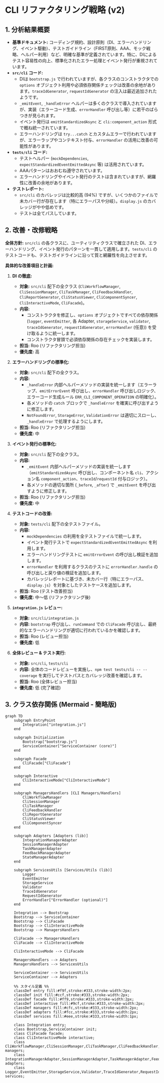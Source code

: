 # CLI リファクタリング戦略 (v2)

## 1. 分析結果概要

*   **基準ドキュメント:** コーディング規約、設計原則（DI、エラーハンドリング、イベント駆動）、テストガイドライン（FIRST原則、AAA、モック戦略、ヘルパー利用）など、明確な基準が定義されています。特に、DIによるテスト容易性の向上、標準化されたエラー処理とイベント発行が重視されています。
*   **`src/cli` コード:**
    *   DIは `bootstrap.js` で行われていますが、各クラスのコンストラクタでの `options` オブジェクト利用や必須依存関係チェックは改善の余地があります。`traceIdGenerator`, `requestIdGenerator` の注入は最近追加されたようです。
    *   `_emitEvent`, `_handleError` ヘルパーは多くのクラスで導入されていますが、実装（エラーコード生成、`errorHandler` 呼び出し等）に若干のばらつきが見られます。
    *   イベント発行は `emitStandardizedAsync` と `cli:component_action` 形式で概ね統一されています。
    *   エラーハンドリングは `try...catch` とカスタムエラーで行われていますが、エラーラップやコンテキスト付与、`errorHandler` の活用に改善の可能性があります。
*   **`tests/cli` コード:**
    *   テストヘルパー (`mockDependencies`, `expectStandardizedEventEmittedAsync` 等) は活用されています。
    *   AAAパターンはおおむね遵守されています。
    *   エラーハンドリングやイベント発行のテストは含まれていますが、網羅性に改善の余地があります。
*   **テストレポート:**
    *   `src/cli` のカバレッジは比較的高 (94%) ですが、いくつかのファイルで未カバー行が存在します（特にエラーパスや分岐）。`display.js` のカバレッジがやや低めです。
    *   テストは全てパスしています。

## 2. 改善・改修戦略

**全体方針:** `src/cli` の各クラスに、ユーティリティクラスで確立された DI、エラーハンドリング、イベント発行のパターンを一貫して適用します。`tests/cli` のテストコードも、テストガイドラインに沿って質と網羅性を向上させます。

**具体的な改善項目と計画:**

1.  **DI の徹底:**
    *   **対象:** `src/cli` 配下の全クラス (`CliWorkflowManager`, `CliSessionManager`, `CliTaskManager`, `CliFeedbackHandler`, `CliReportGenerator`, `CliStatusViewer`, `CliComponentSyncer`, `CliInteractiveMode`, `CliFacade`)。
    *   **内容:**
        *   コンストラクタを修正し、`options` オブジェクトですべての依存関係 (`logger`, `eventEmitter`, 各 Adapter, `storageService`, `validator`, `traceIdGenerator`, `requestIdGenerator`, `errorHandler` (任意)) を受け取るように統一します。
        *   コンストラクタ冒頭で必須依存関係の存在チェックを実装します。
    *   **担当:** Roo (リファクタリング担当)
    *   **優先度:** 高

2.  **エラーハンドリングの標準化:**
    *   **対象:** `src/cli` 配下の全クラス。
    *   **内容:**
        *   `_handleError` 内部ヘルパーメソッドの実装を統一します（エラーラップ、`emitErrorEvent` 呼び出し、`errorHandler` 呼び出しロジック、エラーコード生成ルール `ERR_CLI_COMPONENT_OPERATION` の明確化）。
        *   各メソッドの `catch` ブロックで `_handleError` を確実に呼び出すように修正します。
        *   `NotFoundError`, `StorageError`, `ValidationError` は適切にスローし、`_handleError` で処理するようにします。
    *   **担当:** Roo (リファクタリング担当)
    *   **優先度:** 中

3.  **イベント発行の標準化:**
    *   **対象:** `src/cli` 配下の全クラス。
    *   **内容:**
        *   `_emitEvent` 内部ヘルパーメソッドの実装を統一します（`emitStandardizedAsync` 呼び出し、コンポーネント名 `cli`、アクション名 `component_action`、`traceId`/`requestId` 付与ロジック）。
        *   各メソッドの適切な箇所 (`_before`, `_after`) で `_emitEvent` を呼び出すように修正します。
    *   **担当:** Roo (リファクタリング担当)
    *   **優先度:** 中

4.  **テストコードの改善:**
    *   **対象:** `tests/cli` 配下の全テストファイル。
    *   **内容:**
        *   `mockDependencies` の利用を全テストファイルで統一します。
        *   イベント発行テストで `expectStandardizedEventEmittedAsync` を利用します。
        *   エラーハンドリングテストに `emitErrorEvent` の呼び出し検証を追加します。
        *   `errorHandler` を利用するクラスのテストに `errorHandler.handle` の呼び出しと戻り値の検証を追加します。
        *   カバレッジレポートに基づき、未カバー行（特にエラーパス、`display.js`）を対象としたテストケースを追加します。
    *   **担当:** Roo (テスト改善担当)
    *   **優先度:** 中〜低 (リファクタリング後)

5.  **`integration.js` レビュー:**
    *   **対象:** `src/cli/integration.js`
    *   **内容:** `bootstrap` 呼び出し、`runCommand` での `CliFacade` 呼び出し、最終的なエラーハンドリングが適切に行われているかを確認します。
    *   **担当:** Roo (レビュー担当)
    *   **優先度:** 低

6.  **全体レビュー & テスト実行:**
    *   **対象:** `src/cli`, `tests/cli`
    *   **内容:** 全体のコードレビューを実施し、`npm test tests/cli -- --coverage` を実行してテストパスとカバレッジ改善を確認します。
    *   **担当:** Roo (全体レビュー担当)
    *   **優先度:** 低 (完了確認)

## 3. クラス依存関係 (Mermaid - 簡略版)

```mermaid
graph TD
    subgraph EntryPoint
        Integration["integration.js"]
    end

    subgraph Initialization
        Bootstrap["bootstrap.js"]
        ServiceContainer["ServiceContainer (core)"]
    end

    subgraph Facade
        CliFacade["CliFacade"]
    end

    subgraph Interactive
        CliInteractiveMode["CliInteractiveMode"]
    end

    subgraph ManagersHandlers [CLI Managers/Handlers]
        CliWorkflowManager
        CliSessionManager
        CliTaskManager
        CliFeedbackHandler
        CliReportGenerator
        CliStatusViewer
        CliComponentSyncer
    end

    subgraph Adapters [Adapters (lib)]
        IntegrationManagerAdapter
        SessionManagerAdapter
        TaskManagerAdapter
        FeedbackManagerAdapter
        StateManagerAdapter
    end

    subgraph ServicesUtils [Services/Utils (lib)]
        Logger
        EventEmitter
        StorageService
        Validator
        TraceIdGenerator
        RequestIdGenerator
        ErrorHandler["ErrorHandler (optional)"]
    end

    Integration --> Bootstrap
    Bootstrap --> ServiceContainer
    Bootstrap --> CliFacade
    Bootstrap --> CliInteractiveMode
    Bootstrap --> ManagersHandlers

    CliFacade --> ManagersHandlers
    CliFacade --> CliInteractiveMode

    CliInteractiveMode --> CliFacade

    ManagersHandlers --> Adapters
    ManagersHandlers --> ServicesUtils

    ServiceContainer --> ServicesUtils
    ServiceContainer --> Adapters

    %% スタイル定義 %%
    classDef entry fill:#f9f,stroke:#333,stroke-width:2px;
    classDef init fill:#ccf,stroke:#333,stroke-width:2px;
    classDef facade fill:#ff9,stroke:#333,stroke-width:2px;
    classDef interactive fill:#9cf,stroke:#333,stroke-width:2px;
    classDef managers fill:#cfc,stroke:#333,stroke-width:2px;
    classDef adapters fill:#fcc,stroke:#333,stroke-width:2px;
    classDef services fill:#eee,stroke:#333,stroke-width:1px;

    class Integration entry;
    class Bootstrap,ServiceContainer init;
    class CliFacade facade;
    class CliInteractiveMode interactive;
    class CliWorkflowManager,CliSessionManager,CliTaskManager,CliFeedbackHandler,CliReportGenerator,CliStatusViewer,CliComponentSyncer managers;
    class IntegrationManagerAdapter,SessionManagerAdapter,TaskManagerAdapter,FeedbackManagerAdapter,StateManagerAdapter adapters;
    class Logger,EventEmitter,StorageService,Validator,TraceIdGenerator,RequestIdGenerator,ErrorHandler services;